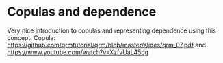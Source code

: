 # Copulas and dependence 
Very nice introduction to copulas and representing dependence using this concept.
Copula: https://github.com/qrmtutorial/qrm/blob/master/slides/qrm_07.pdf and https://www.youtube.com/watch?v=XzfvUaL45cg